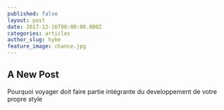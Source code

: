```yaml
---
published: false
layout: post
date: 2017-12-16T00:00:00.000Z
categories: articles
author_slug: hyke
feature_image: chance.jpg
---
```

## A New Post

Pourquoi voyager doit faire partie intégrante du developpement de votre propre style
